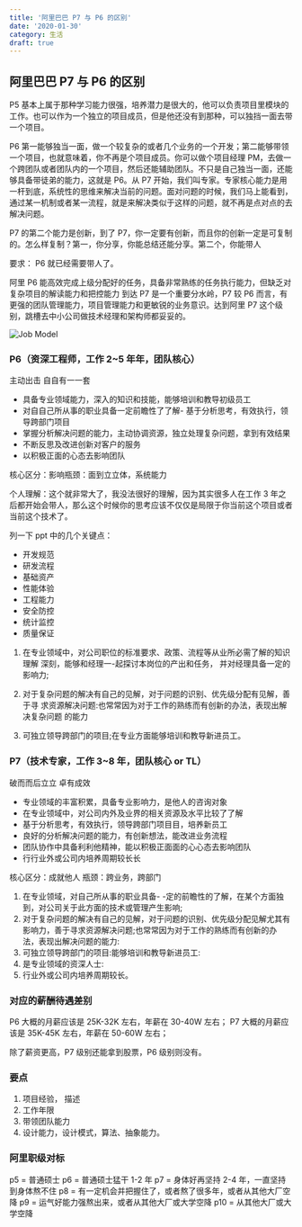 ```yaml
---
title: '阿里巴巴 P7 与 P6 的区别'
date: '2020-01-30'
category: 生活
draft: true
---
```


## 阿里巴巴 P7 与 P6 的区别

P5 基本上属于那种学习能力很强，培养潜力是很大的，他可以负责项目里模块的工作。也可以作为一个独立的项目成员，但是他还没有到那种，可以独挡一面去带一个项目。

P6 第一能够独当一面，做一个较复杂的或者几个业务的一个开发；第二能够带领一个项目，也就意味着，你不再是个项目成员。你可以做个项目经理 PM，去做一个跨团队或者团队内的一个项目，然后还能辅助团队。不只是自己独当一面，还能够具备带徒弟的能力，这就是 P6。从 P7 开始，我们叫专家。专家核心能力是用一杆到底，系统性的思维来解决当前的问题。面对问题的时候，我们马上能看到，通过某一机制或者某一流程，就是来解决类似于这样的问题，就不再是点对点的去解决问题。

P7 的第二个能力是创新，到了 P7，你一定要有创新，而且你的创新一定是可复制的。怎么样复制？第一，你分享，你能总结还能分享。第二个，你能带人

要求： P6 就已经需要带人了。

阿里 P6 能高效完成上级分配好的任务，具备非常熟练的任务执行能力，但缺乏对复杂项目的解读能力和把控能力
到达 P7 是一个重要分水岭，P7 较 P6 而言，有更强的团队管理能力，项目管理能力和更敏锐的业务意识。达到阿里 P7 这个级别，跳槽去中小公司做技术经理和架构师都妥妥的。

![Job Model](https://user-images.githubusercontent.com/11473889/108732300-636bf480-7568-11eb-9ce7-4a0e0cb6263b.jpeg)

### P6（资深工程师，工作 2~5 年年，团队核心）

主动出击 ⾃自有⼀一套

- 具备专业领域能力，深入的知识和技能，能够培训和教导初级员工
- 对⾃自己所从事的职业具备一定前瞻性了了解- 基于分析思考，有效执行，领导跨部门项目
- 掌握分析解决问题的能力，主动协调资源，独⽴处理复杂问题，拿到有效结果
- 不断反思及改进创新对客户的服务
- 以积极正面的心态去影响团队

核心区分：影响瓶颈：面到⽴立体，系统能⼒

个人理解：这个就非常大了，我没法很好的理解，因为其实很多人在工作 3 年之后都开始会带人，那么这个时候你的思考应该不仅仅是局限于你当前这个项目或者当前这个技术了。

列一下 ppt 中的几个关键点：

- 开发规范
- 研发流程
- 基础资产
- 性能体验
- 工程能力
- 安全防控
- 统计监控
- 质量保证

1. 在专业领域中，对公司职位的标准要求、政策、流程等从业所必需了解的知识理解
   深刻，能够和经理一-起探讨本岗位的产出和任务， 并对经理具备一定的影响力;

2. 对于复杂问题的解决有自己的见解，对于问题的识别、优先级分配有见解，善于寻
   求资源解决问题:也常常因为对于工作的熟练而有创新的办法，表现出解决复杂问题
   的能力

3. 可独立领导跨部门的项目;在专业方面能够培训和教导新进员工。

### P7（技术专家，工作 3~8 年，团队核心 or TL）

破⽽而后⽴立 卓有成效

- 专业领域的丰富积累，具备专业影响力，是他人的咨询对象
- 在专业领域中，对公司内外及业界的相关资源及水平⽐较了了解
- 基于分析思考，有效执行，领导跨部门项⽬目，培养新员工
- 良好的分析解决问题的能力，有创新想法，能改进业务流程
- 团队协作中具备利利他精神，能以积极正⾯面的⼼心态去影响团队
- ⾏行业外或公司内培养周期较⻓长

核心区分：成就他人
瓶颈：跨业务，跨部门

1. 在专业领域，对自己所从事的职业具备- -定的前瞻性的了解，在某个方面独到，对公司关于此方面的技术或管理产生影响;
2. 对于复杂问题的解决有自己的见解，对于问题的识别、优先级分配见解尤其有影响力，善于寻求资源解决问题;也常常因为对于工作的熟练而有创新的办法，表现出解决问题的能力:
3. 可独立领导跨部门的项目:能够培训和教导新进员工:
4. 是专业领域的资深人士:
5. 行业外或公司内培养周期较长。

### 对应的薪酬待遇差别

P6 大概的月薪应该是 25K-32K 左右，年薪在 30-40W 左右；
P7 大概的月薪应该是 35K-45K 左右，年薪在 50-60W 左右；

除了薪资更高，P7 级别还能拿到股票，P6 级别则没有。

### 要点

1. 项目经验， 描述
2. 工作年限
3. 带领团队能力
4. 设计能力，设计模式，算法、抽象能力。

### 阿里职级对标

p5 = 普通硕士
p6 = 普通硕士猛干 1-2 年
p7 = 身体好再坚持 2-4 年，一直坚持到身体熬不住
p8 = 有一定机会并把握住了，或者熬了很多年，或者从其他大厂空降
p9 = 运气好能力强熬出来，或者从其他大厂或大学空降
p10 = 从其他大厂或大学空降
